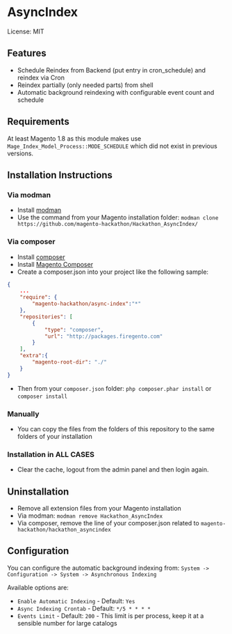 AsyncIndex
==========

License: MIT

Features
--------

* Schedule Reindex from Backend (put entry in cron_schedule) and reindex via Cron
* Reindex partially (only needed parts) from shell
* Automatic background reindexing with configurable event count and schedule


Requirements
------------

At least Magento 1.8 as this module makes use ```Mage_Index_Model_Process::MODE_SCHEDULE``` which
did not exist in previous versions.


Installation Instructions
-------------------------

### Via modman

- Install [modman](https://github.com/colinmollenhour/modman)
- Use the command from your Magento installation folder: `modman clone https://github.com/magento-hackathon/Hackathon_AsyncIndex/`

### Via composer
- Install [composer](http://getcomposer.org/download/)
- Install [Magento Composer](https://github.com/magento-hackathon/magento-composer-installer)
- Create a composer.json into your project like the following sample:

```json
{
    ...
    "require": {
        "magento-hackathon/async-index":"*"
    },
    "repositories": [
	    {
            "type": "composer",
            "url": "http://packages.firegento.com"
        }
    ],
    "extra":{
        "magento-root-dir": "./"
    }
}
```

- Then from your `composer.json` folder: `php composer.phar install` or `composer install`

### Manually
- You can copy the files from the folders of this repository to the same folders of your installation


### Installation in ALL CASES
* Clear the cache, logout from the admin panel and then login again.

Uninstallation
--------------
* Remove all extension files from your Magento installation
* Via modman: `modman remove Hackathon_AsyncIndex`
* Via composer, remove the line of your composer.json related to `magento-hackathon/hackathon_asyncindex`


Configuration
-------------

You can configure the automatic background indexing from: `System -> Configuration -> System -> Asynchronous Indexing`

Available options are:

* `Enable Automatic Indexing` - Default: `Yes`
* `Async Indexing Crontab` - Default: `*/5 * * * *`
* `Events Limit` - Default: `200` - This limit is per process, keep it at a sensible number for large catalogs

